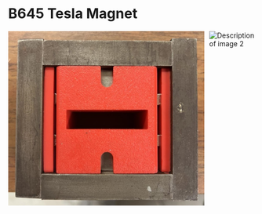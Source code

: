 # B645 Tesla Magnet

<div style="display: flex;">
  <img src="b645magnet_proto.jpg" alt="Description of image 2" style="margin-right: 10px;" width="400">
  <img src="b645magnet_CAD" alt="Description of image 2" width="400">
</div>

